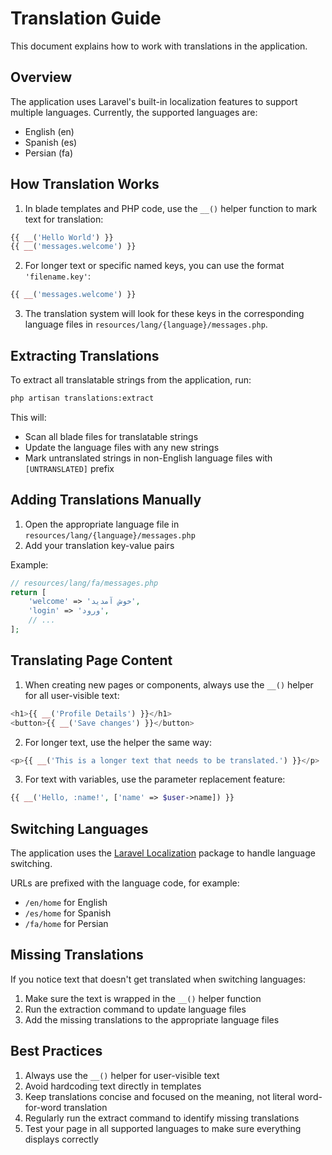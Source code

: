 # Translation Guide

This document explains how to work with translations in the application.

## Overview

The application uses Laravel's built-in localization features to support multiple languages. Currently, the supported languages are:

- English (en)
- Spanish (es)
- Persian (fa)

## How Translation Works

1. In blade templates and PHP code, use the `__()` helper function to mark text for translation:

```php
{{ __('Hello World') }}
{{ __('messages.welcome') }}
```

2. For longer text or specific named keys, you can use the format `'filename.key'`:

```php
{{ __('messages.welcome') }}
```

3. The translation system will look for these keys in the corresponding language files in `resources/lang/{language}/messages.php`.

## Extracting Translations

To extract all translatable strings from the application, run:

```bash
php artisan translations:extract
```

This will:
- Scan all blade files for translatable strings
- Update the language files with any new strings
- Mark untranslated strings in non-English language files with `[UNTRANSLATED]` prefix

## Adding Translations Manually

1. Open the appropriate language file in `resources/lang/{language}/messages.php`
2. Add your translation key-value pairs

Example:
```php
// resources/lang/fa/messages.php
return [
    'welcome' => 'خوش آمدید',
    'login' => 'ورود',
    // ...
];
```

## Translating Page Content

1. When creating new pages or components, always use the `__()` helper for all user-visible text:

```php
<h1>{{ __('Profile Details') }}</h1>
<button>{{ __('Save changes') }}</button>
```

2. For longer text, use the helper the same way:

```php
<p>{{ __('This is a longer text that needs to be translated.') }}</p>
```

3. For text with variables, use the parameter replacement feature:

```php
{{ __('Hello, :name!', ['name' => $user->name]) }}
```

## Switching Languages

The application uses the [Laravel Localization](https://github.com/mcamara/laravel-localization) package to handle language switching.

URLs are prefixed with the language code, for example:
- `/en/home` for English
- `/es/home` for Spanish
- `/fa/home` for Persian

## Missing Translations

If you notice text that doesn't get translated when switching languages:

1. Make sure the text is wrapped in the `__()` helper function
2. Run the extraction command to update language files
3. Add the missing translations to the appropriate language files

## Best Practices

1. Always use the `__()` helper for user-visible text
2. Avoid hardcoding text directly in templates
3. Keep translations concise and focused on the meaning, not literal word-for-word translation
4. Regularly run the extract command to identify missing translations
5. Test your page in all supported languages to make sure everything displays correctly 